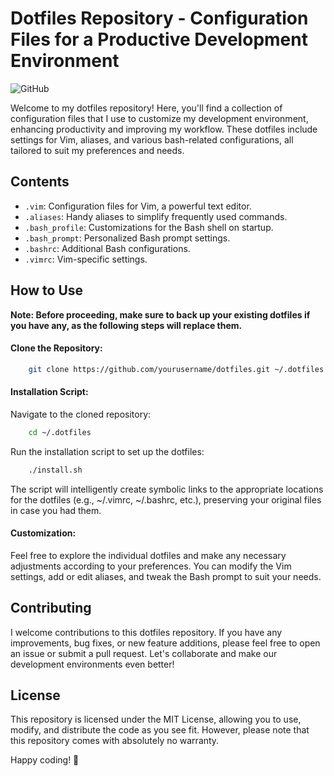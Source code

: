 # Dotfiles Repository - Configuration Files for a Productive Development Environment

![GitHub](https://img.shields.io/badge/GitHub-dotfiles-blue?style=flat-square&logo=github)

Welcome to my dotfiles repository! Here, you'll find a collection of configuration files that I use to customize my development environment, enhancing productivity and improving my workflow. These dotfiles include settings for Vim, aliases, and various bash-related configurations, all tailored to suit my preferences and needs.

## Contents

- `.vim`: Configuration files for Vim, a powerful text editor.
- `.aliases`: Handy aliases to simplify frequently used commands.
- `.bash_profile`: Customizations for the Bash shell on startup.
- `.bash_prompt`: Personalized Bash prompt settings.
- `.bashrc`: Additional Bash configurations.
- `.vimrc`: Vim-specific settings.

## How to Use

**Note: Before proceeding, make sure to back up your existing dotfiles if you have any, as the following steps will replace them.**

#### Clone the Repository:
```bash
    git clone https://github.com/yourusername/dotfiles.git ~/.dotfiles
```

#### Installation Script:

Navigate to the cloned repository:
```bash
    cd ~/.dotfiles
```

Run the installation script to set up the dotfiles:
```bash
    ./install.sh
```

The script will intelligently create symbolic links to the appropriate locations for the dotfiles (e.g., ~/.vimrc, ~/.bashrc, etc.), preserving your original files in case you had them.

#### Customization:
Feel free to explore the individual dotfiles and make any necessary adjustments according to your preferences. You can modify the Vim settings, add or edit aliases, and tweak the Bash prompt to suit your needs.

## Contributing
I welcome contributions to this dotfiles repository. If you have any improvements, bug fixes, or new feature additions, please feel free to open an issue or submit a pull request. Let's collaborate and make our development environments even better!

## License
This repository is licensed under the MIT License, allowing you to use, modify, and distribute the code as you see fit. However, please note that this repository comes with absolutely no warranty.

Happy coding! 🚀
